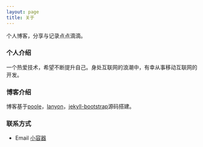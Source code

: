 ```yaml
---
layout: page
title: 关于
---
```


个人博客，分享与记录点点滴滴。

### 个人介绍 ###

一个热爱技术，希望不断提升自己。身处互联网的浪潮中，有幸从事移动互联网的开发。

### 博客介绍 ###

博客基于[poole](http://getpoole.com/)，[lanyon](http://lanyon.getpoole.com/)，[jekyll-bootstrap](http://jekyllbootstrap.com/)源码搭建。

### 联系方式 ###

* Email [小容器](mailto:androidfoross@gmail.com)


